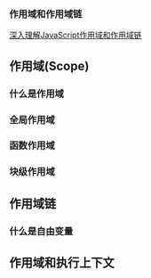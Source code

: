 ### 作用域和作用域链

<!-- to-learn -->
[深入理解JavaScript作用域和作用域链](https://github.com/ljianshu/Blog/issues/59) <br>

## 作用域(Scope)

  ### 什么是作用域
  ### 全局作用域
  ### 函数作用域
  ### 块级作用域

## 作用域链
  ### 什么是自由变量

## 作用域和执行上下文